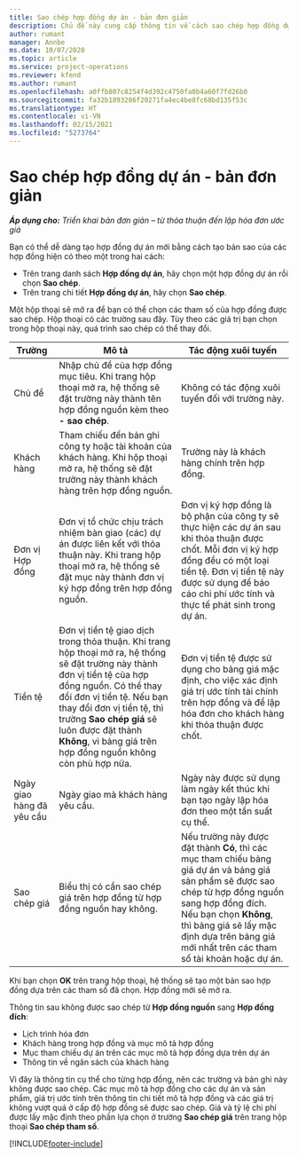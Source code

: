 ```yaml
---
title: Sao chép hợp đồng dự án - bản đơn giản
description: Chủ đề này cung cấp thông tin về cách sao chép hợp đồng dự án trong Project Operations.
author: rumant
manager: Annbe
ms.date: 10/07/2020
ms.topic: article
ms.service: project-operations
ms.reviewer: kfend
ms.author: rumant
ms.openlocfilehash: a0ffb807c8254f4d392c4750fa0b4a60f7fd26b0
ms.sourcegitcommit: fa32b1893286f20271fa4ec4be8fc68bd135f53c
ms.translationtype: HT
ms.contentlocale: vi-VN
ms.lasthandoff: 02/15/2021
ms.locfileid: "5273764"
---
```

# <a name="copy-project-contracts---lite"></a>Sao chép hợp đồng dự án - bản đơn giản

_**Áp dụng cho:** Triển khai bản đơn giản – từ thỏa thuận đến lập hóa đơn ước giá_

Bạn có thể dễ dàng tạo hợp đồng dự án mới bằng cách tạo bản sao của các hợp đồng hiện có theo một trong hai cách: 

  - Trên trang danh sách **Hợp đồng dự án**, hãy chọn một hợp đồng dự án rồi chọn **Sao chép**.
  - Trên trang chi tiết **Hợp đồng dự án**, hãy chọn **Sao chép**.

Một hộp thoại sẽ mở ra để bạn có thể chọn các tham số của hợp đồng được sao chép. Hộp thoại có các trường sau đây. Tùy theo các giá trị bạn chọn trong hộp thoại này, quá trình sao chép có thể thay đổi.

| **Trường** | **Mô tả** | **Tác động xuôi tuyến** |
| --- | --- | --- |
| Chủ đề | Nhập chủ đề của hợp đồng mục tiêu. Khi trang hộp thoại mở ra, hệ thống sẽ đặt trường này thành tên hợp đồng nguồn kèm theo **- sao chép**. | Không có tác động xuôi tuyến đối với trường này. |
| Khách hàng | Tham chiếu đến bản ghi công ty hoặc tài khoản của khách hàng. Khi hộp thoại mở ra, hệ thống sẽ đặt trường này thành khách hàng trên hợp đồng nguồn. | Trường này là khách hàng chính trên hợp đồng. |
| Đơn vị Hợp đồng | Đơn vị tổ chức chịu trách nhiệm bàn giao (các) dự án được liên kết với thỏa thuận này. Khi trang hộp thoại mở ra, hệ thống sẽ đặt mục này thành đơn vị ký hợp đồng trên hợp đồng nguồn. | Đơn vị ký hợp đồng là bộ phận của công ty sẽ thực hiện các dự án sau khi thỏa thuận được chốt. Mỗi đơn vị ký hợp đồng đều có một loại tiền tệ. Đơn vị tiền tệ này được sử dụng để báo cáo chi phí ước tính và thực tế phát sinh trong dự án. |
| Tiền tệ | Đơn vị tiền tệ giao dịch trong thỏa thuận. Khi trang hộp thoại mở ra, hệ thống sẽ đặt trường này thành đơn vị tiền tệ của hợp đồng nguồn. Có thể thay đổi đơn vị tiền tệ. Nếu bạn thay đổi đơn vị tiền tệ, thì trường **Sao chép giá** sẽ luôn được đặt thành **Không**, vì bảng giá trên hợp đồng nguồn không còn phù hợp nữa. | Đơn vị tiền tệ được sử dụng cho bảng giá mặc định, cho việc xác định giá trị ước tính tài chính trên hợp đồng và để lập hóa đơn cho khách hàng khi thỏa thuận được chốt. |
| Ngày giao hàng đã yêu cầu | Ngày giao mà khách hàng yêu cầu. | Ngày này được sử dụng làm ngày kết thúc khi bạn tạo ngày lập hóa đơn theo một tần suất cụ thể. |
| Sao chép giá | Biểu thị có cần sao chép giá trên hợp đồng từ hợp đồng nguồn hay không. | Nếu trường này được đặt thành **Có**, thì các mục tham chiếu bảng giá dự án và bảng giá sản phẩm sẽ được sao chép từ hợp đồng nguồn sang hợp đồng đích. Nếu bạn chọn **Không**, thì bảng giá sẽ lấy mặc định dựa trên bảng giá mới nhất trên các tham số tài khoản hoặc dự án. |

Khi bạn chọn **OK** trên trang hộp thoại, hệ thống sẽ tạo một bản sao hợp đồng dựa trên các tham số đã chọn. Hợp đồng mới sẽ mở ra.

Thông tin sau không được sao chép từ **Hợp đồng nguồn** sang **Hợp đồng đích**:

  - Lịch trình hóa đơn
  - Khách hàng trong hợp đồng và mục mô tả hợp đồng
  - Mục tham chiếu dự án trên các mục mô tả hợp đồng dựa trên dự án
  - Thông tin về ngân sách của khách hàng

Vì đây là thông tin cụ thể cho từng hợp đồng, nên các trường và bản ghi này không được sao chép. Các mục mô tả hợp đồng cho các dự án và sản phẩm, giá trị ước tính trên thông tin chi tiết mô tả hợp đồng và các giá trị không vượt quá ở cấp độ hợp đồng sẽ được sao chép. Giá và tỷ lệ chi phí được lấy mặc định theo phần lựa chọn ở trường **Sao chép giá** trên trang hộp thoại **Sao chép tham số**.


[!INCLUDE[footer-include](../../includes/footer-banner.md)]